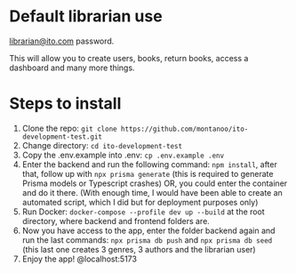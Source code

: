 # Default librarian use
librarian@ito.com
password.

This will allow you to create users, books, return books, access a dashboard and many more things.

# Steps to install
1. Clone the repo: `git clone https://github.com/montanoo/ito-development-test.git`
2. Change directory: `cd ito-development-test`
3. Copy the .env.example into .env: `cp .env.example .env`
4. Enter the backend and run the following command: `npm install`, after that, follow up with `npx prisma generate` (this is required to generate Prisma models or Typescript crashes) OR, you could enter the container and do it there.
   (With enough time, I would have been able to create an automated script, which I did but for deployment purposes only)
5. Run Docker: `docker-compose --profile dev up --build` at the root directory, where backend and frontend folders are.
6. Now you have access to the app, enter the folder backend again and run the last commands: `npx prisma db push` and `npx prisma db seed` (this last one creates 3 genres, 3 authors and the librarian user)
7. Enjoy the app! @localhost:5173
